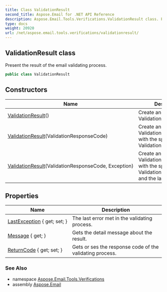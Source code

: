 ```yaml
---
title: Class ValidationResult
second_title: Aspose.Email for .NET API Reference
description: Aspose.Email.Tools.Verifications.ValidationResult class. Present the result of the email validating process
type: docs
weight: 20920
url: /net/aspose.email.tools.verifications/validationresult/
---
```

## ValidationResult class

Present the result of the email validating process.

```csharp
public class ValidationResult
```

## Constructors

| Name | Description |
| --- | --- |
| [ValidationResult](validationresult/#constructor)() | Create an instance of the ValidationResult class |
| [ValidationResult](validationresult/#constructor_1)(ValidationResponseCode) | Create an instance of the ValidationResult class, with the specified ValidationResponseCode |
| [ValidationResult](validationresult/#constructor_2)(ValidationResponseCode, Exception) | Create an instance of the ValidationResult class, with the specified ValidationResponseCode, and the last exception. |

## Properties

| Name | Description |
| --- | --- |
| [LastException](../../aspose.email.tools.verifications/validationresult/lastexception/) { get; set; } | The last error met in the validating process. |
| [Message](../../aspose.email.tools.verifications/validationresult/message/) { get; } | Gets the detail message about the result. |
| [ReturnCode](../../aspose.email.tools.verifications/validationresult/returncode/) { get; set; } | Gets or ses the response code of the validating process. |

### See Also

* namespace [Aspose.Email.Tools.Verifications](../../aspose.email.tools.verifications/)
* assembly [Aspose.Email](../../)


